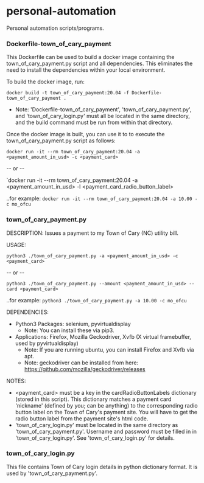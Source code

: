 # personal-automation
Personal automation scripts/programs.

### Dockerfile-town_of_cary_payment
This Dockerfile can be used to build a docker image containing the town_of_cary_payment.py script and all dependencies. This eliminates the need to install the dependencies within your local environment.

To build the docker image, run:

`docker build -t town_of_cary_payment:20.04 -f Dockerfile-town_of_cary_payment .`
* Note: 'Dockerfile-town_of_cary_payment', 'town_of_cary_payment.py', and 'town_of_cary_login.py' must all be located in the same directory, and the build command must be run from within that directory.

Once the docker image is built, you can use it to to execute the town_of_cary_payment.py script as follows:

`docker run -it --rm town_of_cary_payment:20.04 -a <payment_amount_in_usd> -c <payment_card>` 

-- or --

`docker run -it --rm town_of_cary_payment:20.04 -a <payment_amount_in_usd> -l <payment_card_radio_button_label>

..for example:
`docker run -it --rm town_of_cary_payment:20.04 -a 10.00 -c mo_ofcu`


### town_of_cary_payment.py
DESCRIPTION:    Issues a payment to my Town of Cary (NC) utility bill.

USAGE:          

`python3 ./town_of_cary_payment.py -a <payment_amount_in_usd> -c <payment_card>`

-- or --

`python3 ./town_of_cary_payment.py --amount <payment_amount_in_usd> --card <payment_card>`

..for example:
`python3 ./town_of_cary_payment.py -a 10.00 -c mo_ofcu`

DEPENDENCIES:   
* Python3 Packages:   selenium, pyvirtualdisplay
  * Note: You can install these via pip3.
* Applications:       Firefox, Mozilla Geckodriver, Xvfb (X virtual framebuffer, used by pyvirtualdisplay)
  * Note: If you are running ubuntu, you can install Firefox and Xvfb via apt.
  * Note: geckodriver can be installed from here: https://github.com/mozilla/geckodriver/releases

NOTES:          
* <payment_card> must be a key in the cardRadioButtonLabels dictionary (stored in this script). This dictionary matches a payment card 'nickname' (defined by you; can be anything) to the corresponding radio button label on the Town of Cary's payment site. You will have to get the radio button label from the payment site's html code.
* 'town_of_cary_login.py' must be located in the same directory as 'town_of_cary_payment.py'. Username and password must be filled in in 'town_of_cary_login.py'. See 'town_of_cary_login.py' for details.


### town_of_cary_login.py
This file contains Town of Cary login details in python dictionary format.  It is used by 'town_of_cary_payment.py'.
